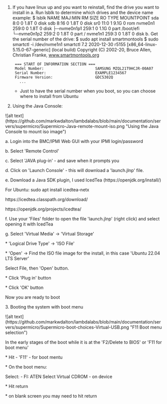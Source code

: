
1. If you have linux up and you want to reinstall, find the drive you want to install in 
   a. Run lsblk to determine which drives and the device name
      example:
        $ lsblk
        NAME        MAJ:MIN RM  SIZE RO TYPE MOUNTPOINT
        sda           8:0    0  1.8T  0 disk
        sdb           8:16   0  1.8T  0 disk 
        sr0          11:0    1  9.1G  0 rom
        nvme0n1     259:0    0  1.8T  0 disk
        ├─nvme0n1p1 259:1    0  1.1G  0 part /boot/efi
        └─nvme0n1p2 259:2    0  1.8T  0 part /
        nvme1n1     259:3    0  1.8T  0 disk
   b. Get the serial number of the drive:
        $ sudo apt install smartmontools
        $ sudo smartctl -i /dev/nvme1n1
        smartctl 7.2 2020-12-30 r5155 [x86_64-linux-5.15.0-67-generic] (local build)
        Copyright (C) 2002-20, Bruce Allen, Christian Franke, www.smartmontools.org

        === START OF INFORMATION SECTION ===
        Model Number:                       SAMSUNG MZQL21T9HCJR-00A07
        Serial Number:                      EXAMPLE1234567
        Firmware Version:                   GDC5302Q
          ...
      * Just to have the serial number when you boot, so you can choose where to install from Ubuntu

2. Using the Java Console:
<p>   ![alt text](https://github.com/markwdalton/lambdalabs/blob/main/documentation/servers/supermicro/Supermicro-Java-remote-mount-iso.png "Using the Java Console to mount iso image")</p>

<p>   a. Login into the BMC/IPMI Web GUI with your IPMI login/password
<p>   b. Select 'Remote Control'
<p>   c. Select 'JAVA plug-in' - and save when it prompts you
<p>   d. Click on 'Launch Console' - this will download a 'launch.jlnp' file.
<p>   e. Download a Java SDK plugin, I used IcedTea (https://openjdk.org/install/)
<p>      For Ubuntu:  sudo apt install icedtea-netx
<p>          https://icedtea.classpath.org/download/
<p>          https://openjdk.org/projects/icedtea/
<p>   f. Use your 'Files' folder to open the file 'launch.jlnp' (right click) and select opening it with IcedTea
<p>   g. Select 'Virtual Media' -> 'Virtual Storage'
<p>        * 'Logical Drive Type' -> 'ISO File'
<p>        * 'Open' -> Find the ISO file image for the install, in this case 'Ubuntu 22.04 LTS Server'
<p>           Select File, then 'Open' button.
<p>        * Click 'Plug in' button
<p>        * Click 'OK' button
<p>      Now you are ready to boot
<p>
3. Booting the system with boot menu
<p>   ![alt text](https://github.com/markwdalton/lambdalabs/blob/main/documentation/servers/supermicro/Supermicro-boot-choices-Virtual-USB.png "F11 Boot menu selection")</p>
<p>   In the early stages of the boot while it is at the 'F2/Delete to BIOS' or 'F11 for boot menu'
<p>   * Hit - 'F11' - for boot mentu
<p>   * On the boot menu:
<p>     Select: - FI: ATEN Select Virtual CDROM - on device
<p>        * Hit return
<p>   * on blank screen you may need to hit return
  
